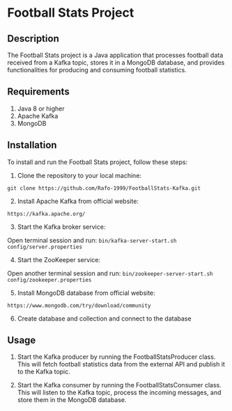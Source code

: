 # Football Stats Project

## Description

The Football Stats project is a Java application that processes football data received from a Kafka topic, stores it in a MongoDB database, and provides functionalities for producing and consuming football statistics.

## Requirements
1. Java 8 or higher
2. Apache Kafka
3. MongoDB

## Installation

To install and run the Football Stats project, follow these steps:

1. Clone the repository to your local machine:

 `git clone https://github.com/Rafo-1999/FootballStats-Kafka.git`

2. Install Apache Kafka from official website:

`https://kafka.apache.org/`

3. Start the Kafka broker service:
   
Open  terminal session and run: `bin/kafka-server-start.sh config/server.properties`

4. Start the ZooKeeper service:
   
Open another terminal session and run: `bin/zookeeper-server-start.sh config/zookeeper.properties`

5. Install MongoDB database from official website:

`https://www.mongodb.com/try/download/community`

6. Create database and collection and connect to the database 

## Usage
1. Start the Kafka producer by running the FootballStatsProducer class. This will fetch football statistics data from the external API and publish it to the Kafka topic.

2. Start the Kafka consumer by running the FootballStatsConsumer class. This will listen to the Kafka topic, process the incoming messages, and store them in the MongoDB database.





